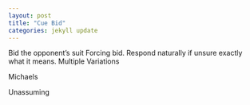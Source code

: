 ```yaml
---
layout: post
title: "Cue Bid"
categories: jekyll update
---
```


Bid the opponent’s suit
Forcing bid. Respond naturally if unsure exactly what it means.
Multiple Variations


Michaels

Unassuming




